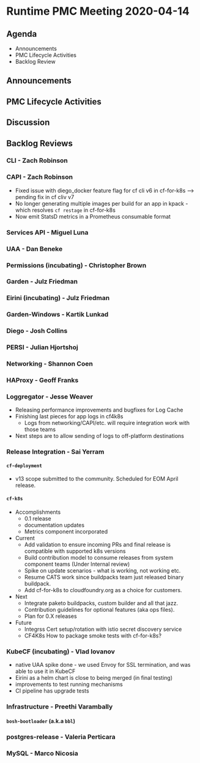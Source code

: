 # Runtime PMC Meeting 2020-04-14

## Agenda

* Announcements
* PMC Lifecycle Activities
* Backlog Review


## Announcements


## PMC Lifecycle Activities


## Discussion


## Backlog Reviews

### CLI - Zach Robinson


### CAPI - Zach Robinson

- Fixed issue with diego_docker feature flag for cf cli v6 in cf-for-k8s --> pending fix in cf cliv v7
- No longer generating multiple images per build for an app in kpack - which resolves `cf restage` in cf-for-k8s
- Now emit StatsD metrics in a Prometheus consumable format

### Services API - Miguel Luna


### UAA - Dan Beneke


### Permissions (incubating) - Christopher Brown


### Garden - Julz Friedman


### Eirini (incubating) - Julz Friedman


### Garden-Windows - Kartik Lunkad


### Diego - Josh Collins


### PERSI - Julian Hjortshoj


### Networking - Shannon Coen


### HAProxy - Geoff Franks


### Loggregator - Jesse Weaver
- Releasing performance improvements and bugfixes for Log Cache
- Finishing last pieces for app logs in cf4k8s
  - Logs from networking/CAPI/etc. will require integration work with those teams
- Next steps are to allow sending of logs to off-platform destinations

### Release Integration - Sai Yerram

#### `cf-deployment`
- v13 scope submitted to the community. Scheduled for EOM April release. 

#### `cf-k8s`
- Accomplishments
  - 0.1 release
  - documentation updates
  - Metrics component incorporated
- Current
  - Add validation to ensure incoming PRs and final release is compatible with supported k8s versions 
  - Build contribution model to consume releases from system component teams (Under Internal review)
  - Spike on update scenarios - what is working, not working etc.
  - Resume CATS work since buildpacks team just released binary buildpack.
  - Add cf-for-k8s to cloudfoundry.org as a choice for customers.
- Next
  - Integrate paketo buildpacks, custom builder and all that jazz.
  - Contribution guidelines for optional features (aka ops files).
  - Plan for 0.X releases
- Future
  - Integrss Cert setup/rotation with istio secret discovery service
  - CF4K8s How to package smoke tests with cf-for-k8s?


### KubeCF (incubating) - Vlad Iovanov
- native UAA spike done - we used Envoy for SSL termination, and was able to use it in KubeCF
- Eirini as a helm chart is close to being merged (in final testing)
- improvements to test running mechanisms
- CI pipeline has upgrade tests

### Infrastructure - Preethi Varambally

#### `bosh-bootloader` (a.k.a `bbl`)


### postgres-release - Valeria Perticara


### MySQL - Marco Nicosia
